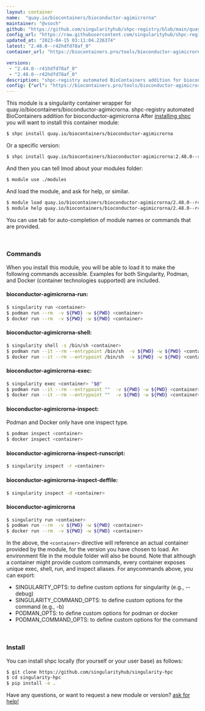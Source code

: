```yaml
---
layout: container
name:  "quay.io/biocontainers/bioconductor-agimicrorna"
maintainer: "@vsoch"
github: "https://github.com/singularityhub/shpc-registry/blob/main/quay.io/biocontainers/bioconductor-agimicrorna/container.yaml"
config_url: "https://raw.githubusercontent.com/singularityhub/shpc-registry/main/quay.io/biocontainers/bioconductor-agimicrorna/container.yaml"
updated_at: "2023-04-15 03:11:04.226374"
latest: "2.48.0--r42hdfd78af_0"
container_url: "https://biocontainers.pro/tools/bioconductor-agimicrorna"

versions:
 - "2.44.0--r41hdfd78af_0"
 - "2.48.0--r42hdfd78af_0"
description: "shpc-registry automated BioContainers addition for bioconductor-agimicrorna"
config: {"url": "https://biocontainers.pro/tools/bioconductor-agimicrorna", "maintainer": "@vsoch", "description": "shpc-registry automated BioContainers addition for bioconductor-agimicrorna", "latest": {"2.48.0--r42hdfd78af_0": "sha256:ce875c2ae3dfcdeda5f4d7c04dfde461288977e22ba270cc6a4807fb643efb41"}, "tags": {"2.44.0--r41hdfd78af_0": "sha256:ebb035fb858af4cd62788acf63ac2c8307f68ca7705ebb52850e8171cf1076ad", "2.48.0--r42hdfd78af_0": "sha256:ce875c2ae3dfcdeda5f4d7c04dfde461288977e22ba270cc6a4807fb643efb41"}, "docker": "quay.io/biocontainers/bioconductor-agimicrorna"}
---
```


This module is a singularity container wrapper for quay.io/biocontainers/bioconductor-agimicrorna.
shpc-registry automated BioContainers addition for bioconductor-agimicrorna
After [installing shpc](#install) you will want to install this container module:


```bash
$ shpc install quay.io/biocontainers/bioconductor-agimicrorna
```

Or a specific version:

```bash
$ shpc install quay.io/biocontainers/bioconductor-agimicrorna:2.48.0--r42hdfd78af_0
```

And then you can tell lmod about your modules folder:

```bash
$ module use ./modules
```

And load the module, and ask for help, or similar.

```bash
$ module load quay.io/biocontainers/bioconductor-agimicrorna/2.48.0--r42hdfd78af_0
$ module help quay.io/biocontainers/bioconductor-agimicrorna/2.48.0--r42hdfd78af_0
```

You can use tab for auto-completion of module names or commands that are provided.

<br>

### Commands

When you install this module, you will be able to load it to make the following commands accessible.
Examples for both Singularity, Podman, and Docker (container technologies supported) are included.

#### bioconductor-agimicrorna-run:

```bash
$ singularity run <container>
$ podman run --rm  -v ${PWD} -w ${PWD} <container>
$ docker run --rm  -v ${PWD} -w ${PWD} <container>
```

#### bioconductor-agimicrorna-shell:

```bash
$ singularity shell -s /bin/sh <container>
$ podman run --it --rm --entrypoint /bin/sh  -v ${PWD} -w ${PWD} <container>
$ docker run --it --rm --entrypoint /bin/sh  -v ${PWD} -w ${PWD} <container>
```

#### bioconductor-agimicrorna-exec:

```bash
$ singularity exec <container> "$@"
$ podman run --it --rm --entrypoint ""  -v ${PWD} -w ${PWD} <container> "$@"
$ docker run --it --rm --entrypoint ""  -v ${PWD} -w ${PWD} <container> "$@"
```

#### bioconductor-agimicrorna-inspect:

Podman and Docker only have one inspect type.

```bash
$ podman inspect <container>
$ docker inspect <container>
```

#### bioconductor-agimicrorna-inspect-runscript:

```bash
$ singularity inspect -r <container>
```

#### bioconductor-agimicrorna-inspect-deffile:

```bash
$ singularity inspect -d <container>
```



#### bioconductor-agimicrorna

```bash
$ singularity run <container>
$ podman run --rm  -v ${PWD} -w ${PWD} <container>
$ docker run --rm  -v ${PWD} -w ${PWD} <container>
```


In the above, the `<container>` directive will reference an actual container provided
by the module, for the version you have chosen to load. An environment file in the
module folder will also be bound. Note that although a container
might provide custom commands, every container exposes unique exec, shell, run, and
inspect aliases. For anycommands above, you can export:

 - SINGULARITY_OPTS: to define custom options for singularity (e.g., --debug)
 - SINGULARITY_COMMAND_OPTS: to define custom options for the command (e.g., -b)
 - PODMAN_OPTS: to define custom options for podman or docker
 - PODMAN_COMMAND_OPTS: to define custom options for the command

<br>

### Install

You can install shpc locally (for yourself or your user base) as follows:

```bash
$ git clone https://github.com/singularityhub/singularity-hpc
$ cd singularity-hpc
$ pip install -e .
```

Have any questions, or want to request a new module or version? [ask for help!](https://github.com/singularityhub/singularity-hpc/issues)